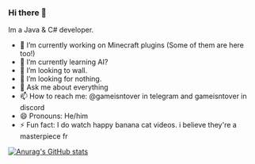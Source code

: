 ### Hi there 👋

Im a Java & C# developer.

- 🔭 I’m currently working on Minecraft plugins (Some of them are here too!)
- 🌱 I’m currently learning AI?
- 👯 I’m looking to wall.
- 🤔 I’m looking for nothing.
- 💬 Ask me about everything
- 📫 How to reach me: @gameisntover in telegram and gameisntover in discord
- 😄 Pronouns: He/him
- ⚡ Fun fact: I do watch happy banana cat videos. i believe they're a masterpiece fr


[![Anurag's GitHub stats](https://github-readme-stats.vercel.app/api?username=GaMeIsNtOvEr)](https://github.com/anuraghazra/github-readme-stats)
